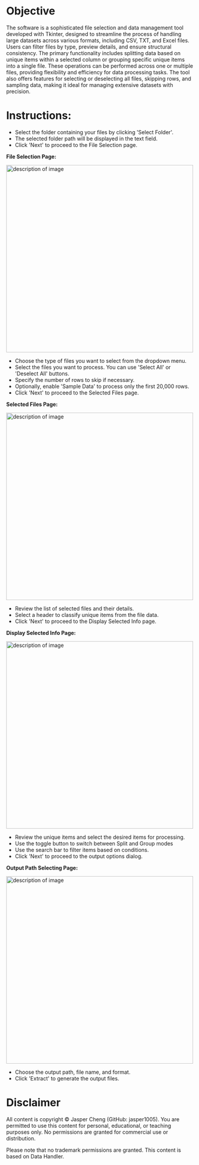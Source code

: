 # **Objective**

The software is a sophisticated file selection and data management tool developed with Tkinter, designed to streamline the process of handling large datasets across various formats, including CSV, TXT, and Excel files. Users can filter files by type, preview details, and ensure structural consistency. The primary functionality includes splitting data based on unique items within a selected column or grouping specific unique items into a single file. These operations can be performed across one or multiple files, providing flexibility and efficiency for data processing tasks. The tool also offers features for selecting or deselecting all files, skipping rows, and sampling data, making it ideal for managing extensive datasets with precision.

# **Instructions:**

- Select the folder containing your files by clicking 'Select Folder'.
- The selected folder path will be displayed in the text field.
- Click 'Next' to proceed to the File Selection page.

**File Selection Page:**

<img src="https://github.com/jasper1005/PyDataHandler/assets/69462492/aec6fb62-e635-4259-add2-72739bd8bb17" alt="description of image" width="500"/>

- Choose the type of files you want to select from the dropdown menu.
- Select the files you want to process. You can use 'Select All' or 'Deselect All' buttons.
- Specify the number of rows to skip if necessary.
- Optionally, enable 'Sample Data' to process only the first 20,000 rows.
- Click 'Next' to proceed to the Selected Files page.

**Selected Files Page:**

<img src="https://github.com/jasper1005/PyDataHandler/assets/69462492/fb80a4d5-28e9-4c36-982f-2e3ca5e67826" alt="description of image" width="500"/>


- Review the list of selected files and their details.
- Select a header to classify unique items from the file data.
- Click 'Next' to proceed to the Display Selected Info page.
  
**Display Selected Info Page:**

<img src="https://github.com/jasper1005/PyDataHandler/assets/69462492/b35deb66-f342-473d-9683-2deea44710de" alt="description of image" width="500"/>



- Review the unique items and select the desired items for processing.
- Use the toggle button to switch between Split and Group modes
- Use the search bar to filter items based on conditions.
- Click 'Next' to proceed to the output options dialog.

**Output Path Selecting Page:**

<img src="https://github.com/jasper1005/PyDataHandler/assets/69462492/3e4eba5f-70cd-4e7b-baad-abac672dbff0" alt="description of image" width="500"/>

- Choose the output path, file name, and format.
- Click 'Extract' to generate the output files.


# **Disclaimer**

All content is copyright © Jasper Cheng (GitHub: jasper1005). You are permitted to use this content for personal, educational, or teaching purposes only. No permissions are granted for commercial use or distribution.

Please note that no trademark permissions are granted. This content is based on Data Handler.
